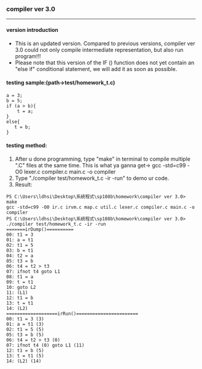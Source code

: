 ### compiler ver 3.0
***
#### version introduction
* This is an updated version. Compared to previous versions, compiler ver 3.0 could not only compile intermediate representation, but also run program!!!
* Please note that this version of the IF () function does not yet contain an "else if" conditional statement, we will add it as soon as possible.
#### testing sample:(path->test/homework_t.c)
```
a = 3;
b = 5;
if (a > b){
    t = a;
}
else{
   t = b;
}
```

#### testing method:
1. After u done programming, type "make" in terminal to compile multiple ".C" files at the same time.
    This is what ya ganna get-> gcc -std=c99 -O0 lexer.c compiler.c main.c -o compiler
2. Type "./compiler test/homework_t.c -ir -run" to demo ur code.
3. Result:
```
PS C:\Users\ldhsi\Desktop\系統程式\sp108b\homework\compiler ver 3.0> make
gcc -std=c99 -O0 ir.c irvm.c map.c util.c lexer.c compiler.c main.c -o compiler
PS C:\Users\ldhsi\Desktop\系統程式\sp108b\homework\compiler ver 3.0> ./compiler test/homework_t.c -ir -run
=======irDump()==========
00: t1 = 3
01: a = t1
02: t1 = 5
03: b = t1
04: t2 = a
05: t3 = b
06: t4 = t2 > t3
07: ifnot t4 goto L1
08: t1 = a
09: t = t1
10: goto L2
11: (L1)
12: t1 = b
13: t = t1
14: (L2)
===================irRun()=======================
00: t1 = 3 (3)
01: a = t1 (3)
02: t1 = 5 (5)
05: t3 = b (5)
06: t4 = t2 > t3 (0)
07: ifnot t4 (0) goto L1 (11)
12: t1 = b (5)
13: t = t1 (5)
14: (L2) (14)
```
